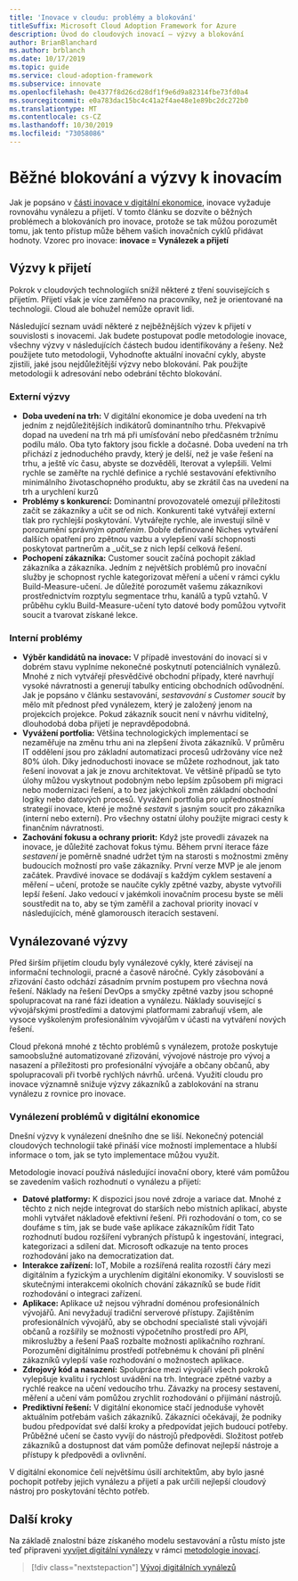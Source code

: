 ```yaml
---
title: 'Inovace v cloudu: problémy a blokování'
titleSuffix: Microsoft Cloud Adoption Framework for Azure
description: Úvod do cloudových inovací – výzvy a blokování
author: BrianBlanchard
ms.author: brblanch
ms.date: 10/17/2019
ms.topic: guide
ms.service: cloud-adoption-framework
ms.subservice: innovate
ms.openlocfilehash: 0e4377f8d26cd28df1f9e6d9a82314fbe73fd0a4
ms.sourcegitcommit: e0a783dac15bc4c41a2f4ae48e1e89bc2dc272b0
ms.translationtype: MT
ms.contentlocale: cs-CZ
ms.lasthandoff: 10/30/2019
ms.locfileid: "73058086"
---
```

# <a name="common-blockers-and-challenges-to-innovation"></a>Běžné blokování a výzvy k inovacím

Jak je popsáno v [části inovace v digitální ekonomice](./index.md), inovace vyžaduje rovnováhu vynálezu a přijetí. V tomto článku se dozvíte o běžných problémech a blokováních pro inovace, protože se tak můžou porozumět tomu, jak tento přístup může během vašich inovačních cyklů přidávat hodnoty. Vzorec pro inovace: **inovace = Vynálezek a přijetí**

## <a name="adoption-challenges"></a>Výzvy k přijetí

Pokrok v cloudových technologiích snížil některé z tření souvisejících s přijetím. Přijetí však je více zaměřeno na pracovníky, než je orientované na technologii. Cloud ale bohužel nemůže opravit lidi.

Následující seznam uvádí některé z nejběžnějších výzev k přijetí v souvislosti s inovacemi. Jak budete postupovat podle metodologie inovace, všechny výzvy v následujících částech budou identifikovány a řešeny. Než použijete tuto metodologii, Vyhodnoťte aktuální inovační cykly, abyste zjistili, jaké jsou nejdůležitější výzvy nebo blokování. Pak použijte metodologii k adresování nebo odebrání těchto blokování.

### <a name="external-challenges"></a>Externí výzvy

- **Doba uvedení na trh:** V digitální ekonomice je doba uvedení na trh jedním z nejdůležitějších indikátorů dominantního trhu. Překvapivě dopad na uvedení na trh má při umísťování nebo předčasném tržnímu podílu málo. Oba tyto faktory jsou fickle a dočasné. Doba uvedení na trh přichází z jednoduchého pravdy, který je delší, než je vaše řešení na trhu, a ještě víc času, abyste se dozvěděli, Iterovat a vylepšili. Velmi rychle se zaměřte na rychlé definice a rychlé sestavování efektivního minimálního životaschopného produktu, aby se zkrátil čas na uvedení na trh a urychlení kurzů
- **Problémy s konkurencí:** Dominantní provozovatelé omezují příležitosti začít se zákazníky a učit se od nich. Konkurenti také vytvářejí externí tlak pro rychlejší poskytování. Vytvářejte rychle, ale investují silně v porozumění správným _opatřením_. Dobře definované Niches vytváření dalších opatření pro zpětnou vazbu a vylepšení vaší schopnosti poskytovat partnerům a _učit_se z nich lepší celková řešení.
- **Pochopení zákazníka:** Customer soucit začíná pochopit základ zákazníka a zákazníka. Jedním z největších problémů pro inovační služby je schopnost rychle kategorizovat měření a učení v rámci cyklu Build-Measure-učení. Je důležité porozumět vašemu zákazníkovi prostřednictvím rozptylu segmentace trhu, kanálů a typů vztahů. V průběhu cyklu Build-Measure-učení tyto datové body pomůžou vytvořit soucit a tvarovat získané lekce.

### <a name="internal-challenges"></a>Interní problémy

- **Výběr kandidátů na inovace:** V případě investování do inovací si v dobrém stavu vyplníme nekonečné poskytnutí potenciálních vynálezů. Mnohé z nich vytvářejí přesvědčivé obchodní případy, které navrhují vysoké návratnosti a generují tabulky enticing obchodních odůvodnění. Jak je popsáno v článku sestavování, *sestavování s Customer soucit* by mělo mít přednost před vynálezem, který je založený jenom na projekcích projekce. Pokud zákazník soucit není v návrhu viditelný, dlouhodobá doba přijetí je nepravděpodobná.
- **Vyvážení portfolia:** Většina technologických implementací se nezaměřuje na změnu trhu ani na zlepšení života zákazníků. V průměru IT oddělení jsou pro základní automatizaci procesů udržovány více než 80% úloh. Díky jednoduchosti inovace se můžete rozhodnout, jak tato řešení inovovat a jak je znovu architektovat. Ve většině případů se tyto úlohy můžou vyskytnout podobným nebo lepším způsobem při migraci nebo modernizaci řešení, a to bez jakýchkoli změn základní obchodní logiky nebo datových procesů. Vyvážení portfolia pro upřednostnění strategií inovace, které je možné _sestavit_ s jasným soucit pro zákazníka (interní nebo externí). Pro všechny ostatní úlohy použijte migraci cesty k finančním návratnosti.
- **Zachování fokusu a ochrany priorit:** Když jste provedli závazek na inovace, je důležité zachovat fokus týmu. Během první iterace fáze *sestavení* je poměrně snadné udržet tým na starosti s možnostmi změny budoucích možností pro vaše zákazníky. První verze MVP je ale jenom začátek. Pravdivé inovace se dodávají s každým cyklem sestavení a měření – učení, protože se naučíte cykly zpětné vazby, abyste vytvořili lepší řešení. Jako vedoucí v jakémkoli inovačním procesu byste se měli soustředit na to, aby se tým zaměřil a zachoval priority inovací v následujících, méně glamorousch iteracích sestavení.

## <a name="invention-challenges"></a>Vynálezované výzvy

Před širším přijetím cloudu byly vynálezové cykly, které závisejí na informační technologii, pracné a časově náročné. Cykly zásobování a zřizování často odchází zásadním prvním postupem pro všechna nová řešení. Náklady na řešení DevOps a smyčky zpětné vazby jsou schopné spolupracovat na rané fázi ideation a vynálezu. Náklady související s vývojářskými prostředími a datovými platformami zabraňují všem, ale vysoce vyškoleným profesionálním vývojářům v účasti na vytváření nových řešení.

Cloud překoná mnohé z těchto problémů s vynálezem, protože poskytuje samoobslužné automatizované zřizování, vývojové nástroje pro vývoj a nasazení a příležitosti pro profesionální vývojáře a občany občanů, aby spolupracovali při tvorbě rychlých návrhů. určená. Využití cloudu pro inovace významně snižuje výzvy zákazníků a zablokování na stranu vynálezu z rovnice pro inovace.

### <a name="invention-challenges-in-a-digital-economy"></a>Vynálezení problémů v digitální ekonomice

Dnešní výzvy k vynálezení dnešního dne se liší. Nekonečný potenciál cloudových technologií také přináší více možností implementace a hlubší informace o tom, jak se tyto implementace můžou využít.

Metodologie inovací používá následující inovační obory, které vám pomůžou se zavedením vašich rozhodnutí o vynálezu a přijetí:

- **Datové platformy:** K dispozici jsou nové zdroje a variace dat. Mnohé z těchto z nich nejde integrovat do starších nebo místních aplikací, abyste mohli vytvářet nákladově efektivní řešení. Při rozhodování o tom, co se doufáme s tím, jak se bude vaše aplikace zákazníkům řídit Tato rozhodnutí budou rozšíření vybraných přístupů k ingestování, integraci, kategorizaci a sdílení dat. Microsoft odkazuje na tento proces rozhodování jako na democratization dat.
- **Interakce zařízení:** IoT, Mobile a rozšířená realita rozostří čáry mezi digitálním a fyzickým a urychlením digitální ekonomiky. V souvislosti se skutečnými interakcemi okolních chování zákazníků se bude řídit rozhodování o integraci zařízení.
- **Aplikace:** Aplikace už nejsou výhradní doménou profesionálních vývojářů. Ani nevyžadují tradiční serverové přístupy. Zajištěním profesionálních vývojářů, aby se obchodní specialisté stali vývojáři občanů a rozšířily se možnosti výpočetního prostředí pro API, mikroslužby a řešení PaaS rozbalte možnosti aplikačního rozhraní. Porozumění digitálnímu prostředí potřebnému k chování při plnění zákazníků vylepší vaše rozhodování o možnostech aplikace.
- **Zdrojový kód a nasazení:** Spolupráce mezi vývojáři všech pokroků vylepšuje kvalitu i rychlost uvádění na trh. Integrace zpětné vazby a rychlé reakce na učení vedoucího trhu. Závazky na procesy sestavení, měření a učení vám pomůžou zrychlit rozhodování o přijímání nástrojů.
- **Prediktivní řešení:** V digitální ekonomice stačí jednoduše vyhovět aktuálním potřebám vašich zákazníků. Zákazníci očekávají, že podniky budou předpovídat své další kroky a předpovídat jejich budoucí potřeby. Průběžné učení se často vyvíjí do nástrojů předpovědi. Složitost potřeb zákazníků a dostupnost dat vám pomůže definovat nejlepší nástroje a přístupy k předpovědi a ovlivnění.

V digitální ekonomice čelí největšímu úsilí architektům, aby bylo jasné pochopit potřeby jejich vynálezu a přijetí a pak určili nejlepší cloudový nástroj pro poskytování těchto potřeb.

## <a name="next-steps"></a>Další kroky

Na základě znalostní báze získaného modelu sestavování a růstu místo jste teď připraveni [vyvíjet digitální vynálezy](./invention.md) v rámci [metodologie inovací](./index.md).

> [!div class="nextstepaction"]
> [Vývoj digitálních vynálezů](./invention.md)
